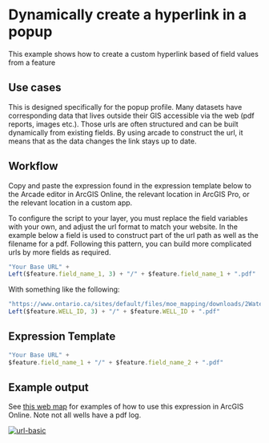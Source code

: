 # Dynamically create a hyperlink in a popup

This example shows how to create a custom hyperlink based of field values from a feature 

## Use cases

This is designed specifically for the popup profile. Many datasets have corresponding data that lives outside their GIS accessible via the web (pdf reports, images etc.).  Those urls are often structured and can be built dynamically from existing fields.  By using arcade to construct the url, it means that as the data changes the link stays up to date. 

## Workflow

Copy and paste the expression found in the expression template below to 
the Arcade editor in ArcGIS Online, the relevant location in ArcGIS Pro, or
the relevant location in a custom app.

To configure the script to your layer, you must replace the field variables
with your own, and adjust the url format to match your website. In the example
below a field is used to construct part of the url path as well as the filename
for a pdf.  Following this pattern, you can build more complicated urls by more 
fields as required.


```js
"Your Base URL" + 
Left($feature.field_name_1, 3) + "/" + $feature.field_name_1 + ".pdf"
```

With something like the following:

```js
"https://www.ontario.ca/sites/default/files/moe_mapping/downloads/2Water/Wells_pdfs/" + 
Left($feature.WELL_ID, 3) + "/" + $feature.WELL_ID + ".pdf"
```

## Expression Template

```js
"Your Base URL" + 
$feature.field_name_1 + "/" + $feature.field_name_2 + ".pdf"
```

## Example output

See [this web map](https://arcg.is/1K9jbu) for examples of how to use this expression in ArcGIS Online.  Note not all wells have a pdf log.

[![url-basic](./images/url-basic.png)](https://arcg.is/1K9jbu)